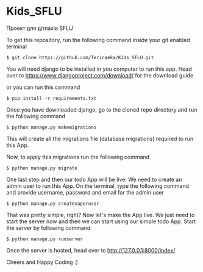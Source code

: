 # Kids_SFLU
Проект для дітлахів SFLU


To get this repository, run the following command inside your git enabled terminal

`$ git clone https://github.com/Terinaeka/Kids_SFLU.git`

You will need django to be installed in you computer to run this app. 
Head over to https://www.djangoproject.com/download/ for the download guide

or you can run this command

`$ pip install -r requirements.txt`


Once you have downloaded django, go to the cloned repo directory and run the following command


`$ python manage.py makemigrations`

This will create all the migrations file (database migrations) required to run this App.


Now, to apply this migrations run the following command


`$ python manage.py migrate`

One last step and then our todo App will be live. We need to create an admin user to run this App. On the terminal, type the following command and provide username, password and email for the admin user



`$ python manage.py createsuperuser`

That was pretty simple, right? Now let's make the App live. We just need to start the server now and then we can start using our simple todo App. Start the server by following command

`$ python manage.py runserver`

Once the server is hosted, head over to http://127.0.0.1:8000/index/

Cheers and Happy Coding :)
